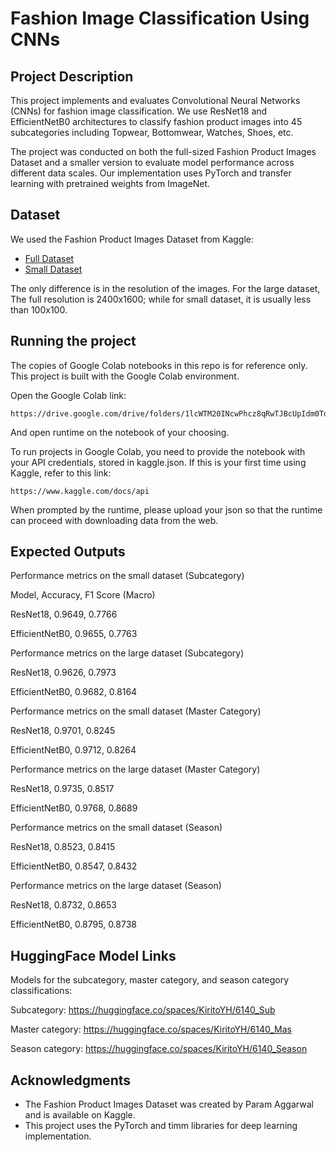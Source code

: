 # Fashion Image Classification Using CNNs

## Project Description

This project implements and evaluates Convolutional Neural Networks (CNNs) for fashion image classification. We use ResNet18 and EfficientNetB0 architectures to classify fashion product images into 45 subcategories including Topwear, Bottomwear, Watches, Shoes, etc. 

The project was conducted on both the full-sized Fashion Product Images Dataset and a smaller version to evaluate model performance across different data scales. Our implementation uses PyTorch and transfer learning with pretrained weights from ImageNet.


## Dataset

We used the Fashion Product Images Dataset from Kaggle:
- [Full Dataset](https://www.kaggle.com/datasets/paramaggarwal/fashion-product-images-dataset)
- [Small Dataset](https://www.kaggle.com/datasets/paramaggarwal/fashion-product-images-small)

The only difference is in the resolution of the images. For the large dataset, The full resolution is 2400x1600; while for small dataset, it is usually less than 100x100.



## Running the project

The copies of Google Colab notebooks in this repo is for reference only. This project is built with the Google Colab environment.

Open the Google Colab link:
```
https://drive.google.com/drive/folders/1lcWTM20INcwPhcz8qRwTJBcUpIdm0Tom
```

And open runtime on the notebook of your choosing. 

To run projects in Google Colab, you need to provide the notebook with your API credentials, stored in kaggle.json.
If this is your first time using Kaggle, refer to this link:
```
https://www.kaggle.com/docs/api
```
When prompted by the runtime, please upload your json so that the runtime can proceed with downloading data from the web.

## Expected Outputs

Performance metrics on the small dataset (Subcategory)

Model, Accuracy, F1 Score (Macro)

ResNet18, 0.9649, 0.7766

EfficientNetB0, 0.9655, 0.7763

Performance metrics on the large dataset (Subcategory)

ResNet18, 0.9626, 0.7973

EfficientNetB0, 0.9682, 0.8164

Performance metrics on the small dataset (Master Category)

ResNet18, 0.9701, 0.8245

EfficientNetB0, 0.9712, 0.8264

Performance metrics on the large dataset (Master Category)

ResNet18, 0.9735, 0.8517

EfficientNetB0, 0.9768, 0.8689

Performance metrics on the small dataset (Season)

ResNet18, 0.8523, 0.8415

EfficientNetB0, 0.8547, 0.8432

Performance metrics on the large dataset (Season)

ResNet18, 0.8732, 0.8653

EfficientNetB0, 0.8795, 0.8738

## HuggingFace Model Links

Models for the subcategory, master category, and season category classifications:

Subcategory:
https://huggingface.co/spaces/KiritoYH/6140_Sub

Master category:
https://huggingface.co/spaces/KiritoYH/6140_Mas

Season category:
https://huggingface.co/spaces/KiritoYH/6140_Season

## Acknowledgments

- The Fashion Product Images Dataset was created by Param Aggarwal and is available on Kaggle.
- This project uses the PyTorch and timm libraries for deep learning implementation.
